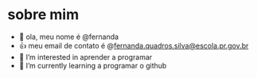 # sobre mim
- 👋 ola, meu nome é @fernanda
- 👍 meu email de contato é @fernanda.quadros.silva@escola.pr.gov.br
- 👀 I’m interested in  aprender a programar 
- 🌱 I’m currently learning  a programar o github


